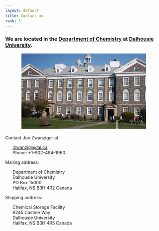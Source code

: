 ```yaml
---
layout: default
title: Contact us
rank: 5
---
```


### We are located in the [Department of Chemistry](https://dal.ca/faculty/science/chemistry.html) at [Dalhousie University](https://dal.ca).

<center>
<a href="https://dal.ca/faculty/science/chemistry.html">
<img src="assets/images/DalChemBuilding.jpg" alt="Chemistry Building" width="400"/>
</a>
</center>
<br>
Contact Joe Zwanziger at
<ul> 
<li style="list-style-type: none;"> <a href = "mailto: jzwanzig@dal.ca">jzwanzig@dal.ca</a>
</li>
<li style="list-style-type: none;"> Phone: +1-902-494-1960 </li>
</ul>

Mailing address:
<ul> 
<li style="list-style-type: none;"> Department of Chemistry</li>
<li style="list-style-type: none;"> Dalhousie University</li>
<li style="list-style-type: none;"> PO Box 15000</li>
<li style="list-style-type: none;"> Halifax, NS B3H 4R2 Canada</li>
</ul>

Shipping address:
<ul> 
<li style="list-style-type: none;"> Chemical Storage Facility </li>
<li style="list-style-type: none;"> 6245 Castine Way </li>
<li style="list-style-type: none;"> Dalhousie University</li>
<li style="list-style-type: none;"> Halifax, NS B3H 4R5 Canada</li>
</ul>

